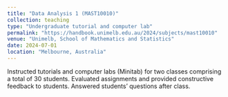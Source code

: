```yaml
---
title: "Data Analysis 1 (MAST10010)"
collection: teaching
type: "Undergraduate tutorial and computer lab"
permalink: "https://handbook.unimelb.edu.au/2024/subjects/mast10010"
venue: "Unimelb, School of Mathematics and Statistics"
date: 2024-07-01
location: "Melbourne, Australia"
---
```


Instructed tutorials and computer labs (Minitab) for two classes comprising a total of 30 students. Evaluated assignments and provided constructive feedback to students. Answered students’ questions after class.
